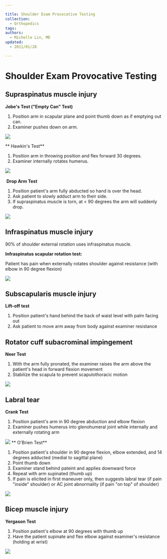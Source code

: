 ```yaml
---

title: Shoulder Exam Provocative Testing
collection:
  - Orthopedics
tags:
authors:
  - Michelle Lin, MD
updated:
  - 2011/01/28

---
```


# Shoulder Exam Provocative Testing

## Supraspinatus muscle injury

**Jobe's Test ("Empty Can" Test)**

1.  Position arm in scapular plane and point thumb down as if emptying out can.
2.  Examiner pushes down on arm.

![](https://d2p53dh3qxfm0x.cloudfront.net/uploads/img/1jx/5/m/6f4f5ebc-9af1-59a7-9929-b7648106e9c3/640.png)

**
Hawkin's Test**
1.  Position arm in throwing position and flex forward 30 degrees.
2.  Examiner internally rotates humerus.

![](https://d2p53dh3qxfm0x.cloudfront.net/uploads/img/1jx/5/m/5d41272c-22bd-578e-a8c2-869195a17115/640.png)      

 **Drop Arm Test**

1.  Position patient's arm fully abducted so hand is over the head.
2.  Ask patient to slowly adduct arm to their side.
3.  If supraspinatus muscle is torn, at &lt; 90 degrees the arm will suddenly drop.

![](https://d2p53dh3qxfm0x.cloudfront.net/uploads/img/1jx/5/m/05762f8e-0ff4-5c37-860a-0d3889fb1a80/640.png)

## Infraspinatus muscle injury

90% of shoulder external rotation uses infraspinatus muscle. 

**Infraspinatus scapular rotation test:**

Patient has pain when externally rotates shoulder against resistance (with elbow in 90 degree flexion)

![](https://d2p53dh3qxfm0x.cloudfront.net/uploads/img/1jx/5/m/3ca456e9-f3fb-5e42-90a7-17e42ba55919/640.png)

## Subscapularis muscle injury

**Lift-off test**

1.  Position patient's hand behind the back of waist level with palm facing out
2.  Ask patient to move arm away from body against examiner resistance

## Rotator cuff subacrominal impingement

**Neer Test**

1.  With the arm fully pronated, the examiner raises the arm above the patient's head in forward flexion movement
2.  Stabilize the scapula to prevent scapulothoracic motion

![](https://d2p53dh3qxfm0x.cloudfront.net/uploads/img/1jx/5/m/34ff67e2-ade8-53f1-bc13-7327eaf8f3d6/640.png)

## Labral tear

**Crank Test**

1.  Position patient's arm in 90 degree abduction and elbow flexion
2.  Examiner pushes humerus into glenohumeral joint while internally and externally rotating arm

![](https://d2p53dh3qxfm0x.cloudfront.net/uploads/img/1jx/5/m/c7aefa9f-b304-51a2-8bcd-6c7fc036c03c/640.png) **
O'Brien Test**
1.  Position patient's shoulder in 90 degree flexion, elbow extended, and 14 degrees adducted (medial to sagittal plane)
2.  Point thumb down
3.  Examiner stand behind pateint and applies downward force
4.  Repeat with arm supinated (thumb up)
5.  If pain is elicited in first maneuver only, then suggests labral tear (if pain "inside" shoulder) or AC joint abnormality (if pain "on top" of shoulder)

![](https://d2p53dh3qxfm0x.cloudfront.net/uploads/img/1jx/5/m/c98638d5-e024-5233-b8fc-6ae4892034ed/640.png)

## Bicep muscle injury

**Yergason Test**

1.  Position patient's elbow at 90 degrees with thumb up
2.  Have the patient supinate and flex elbow against examiner's resistance (holding at wrist)

![](https://d2p53dh3qxfm0x.cloudfront.net/uploads/img/1jx/5/m/e82d0333-e7d3-5698-8e9b-728f55b0e531/640.png)
